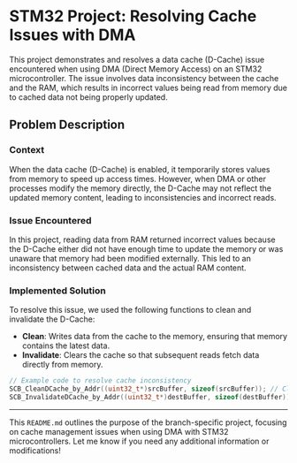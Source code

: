 # STM32 Project: Resolving Cache Issues with DMA

This project demonstrates and resolves a data cache (D-Cache) issue encountered when using DMA (Direct Memory Access) on an STM32 microcontroller. The issue involves data inconsistency between the cache and the RAM, which results in incorrect values being read from memory due to cached data not being properly updated.

## Problem Description

### Context

When the data cache (D-Cache) is enabled, it temporarily stores values from memory to speed up access times. However, when DMA or other processes modify the memory directly, the D-Cache may not reflect the updated memory content, leading to inconsistencies and incorrect reads.

### Issue Encountered

In this project, reading data from RAM returned incorrect values because the D-Cache either did not have enough time to update the memory or was unaware that memory had been modified externally. This led to an inconsistency between cached data and the actual RAM content.

### Implemented Solution

To resolve this issue, we used the following functions to clean and invalidate the D-Cache:

- **Clean**: Writes data from the cache to the memory, ensuring that memory contains the latest data.
- **Invalidate**: Clears the cache so that subsequent reads fetch data directly from memory.

```c
// Example code to resolve cache inconsistency
SCB_CleanDCache_by_Addr((uint32_t*)srcBuffer, sizeof(srcBuffer)); // Clean the cache
SCB_InvalidateDCache_by_Addr((uint32_t*)destBuffer, sizeof(destBuffer)); // Invalidate the cache
```

---

This `README.md` outlines the purpose of the branch-specific project, focusing on cache management issues when using DMA with STM32 microcontrollers. Let me know if you need any additional information or modifications!

